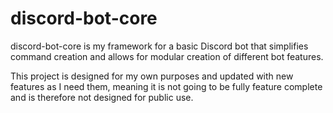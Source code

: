 # discord-bot-core

discord-bot-core is my framework for a basic Discord bot that simplifies command creation and allows for modular creation of different bot features.

This project is designed for my own purposes and updated with new features as I need them, meaning it is not going to be fully feature complete and is therefore not designed for public use.
